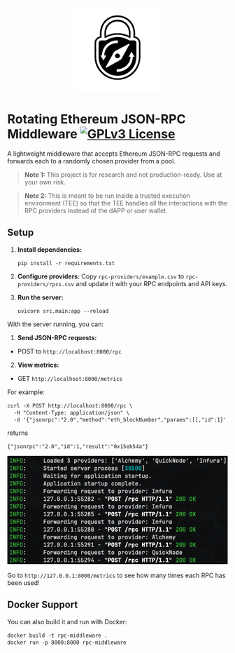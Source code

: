 <p align="center">
  <img src="images/logo.png" alt="RPC Middleware Logo" width="200"/>
</p>

# Rotating Ethereum JSON-RPC Middleware <a href="https://github.com/jimouris/rpc-middleware/blob/main/LICENSE" target="_blank"><img src="https://img.shields.io/badge/License-GPLv3-blue.svg?logo=gnu" alt="GPLv3 License"/></a>

A lightweight middleware that accepts Ethereum JSON-RPC requests and forwards
each to a randomly chosen provider from a pool.

> **Note 1:** This project is for research and not production-ready. Use at your own risk.

> **Note 2:** This is meant to be run inside a trusted execution environment (TEE) so that the TEE handles all the interactions with the RPC providers instead of the dAPP or user wallet.


## Setup
1. **Install dependencies:**
   ```shell
   pip install -r requirements.txt
   ```
2. **Configure providers:** Copy `rpc-providers/example.csv` to
  `rpc-providers/rpcs.csv` and update it with your RPC endpoints and API keys.

3. **Run the server:**
   ```shell
   uvicorn src.main:app --reload
   ```

With the server running, you can:
1. **Send JSON-RPC requests:**
  - POST to `http://localhost:8000/rpc`
2. **View metrics:**
  - GET `http://localhost:8000/metrics`

For example:
```shell
curl -X POST http://localhost:8000/rpc \
  -H "Content-Type: application/json" \
  -d '{"jsonrpc":"2.0","method":"eth_blockNumber","params":[],"id":1}'
```
returns
```shell
{"jsonrpc":"2.0","id":1,"result":"0x15eb54a"}
```

<p align="left">
  <img src="images/example.png" alt="Example" width="700"/>
</p>

Go to `http://127.0.0.1:8000/metrics` to see how many times each RPC has been
used!

## Docker Support
You can also build it and run with Docker:
```shell
docker build -t rpc-middleware .
docker run -p 8000:8000 rpc-middleware
```
